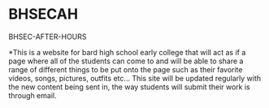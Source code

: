 # BHSECAH

BHSEC-AFTER-HOURS

*This is a website for bard high school early college that will act as if a page where all of the students can come to and will be able to share a range of different things to be put onto the page such as their favorite videos, songs, pictures, outfits etc... This site will be updated regularly with the new content being sent in, the way students will submit their work is through email.

